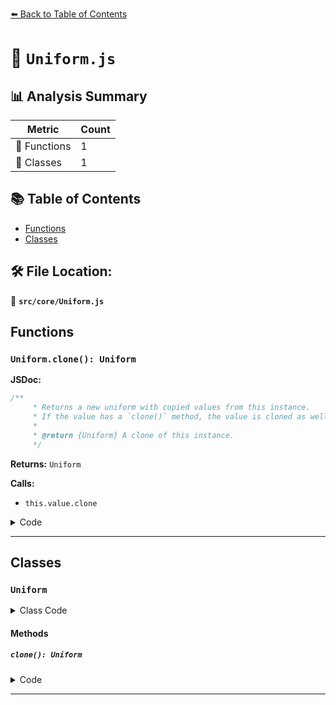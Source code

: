 [⬅️ Back to Table of Contents](../../index.md)

# 📄 `Uniform.js`

## 📊 Analysis Summary

| Metric | Count |
|--------|-------|
| 🔧 Functions | 1 |
| 🧱 Classes | 1 |

## 📚 Table of Contents

- [Functions](#functions)
- [Classes](#classes)

## 🛠️ File Location:
📂 **`src/core/Uniform.js`**

## Functions

### `Uniform.clone(): Uniform`

**JSDoc:**
```typescript
/**
	 * Returns a new uniform with copied values from this instance.
	 * If the value has a `clone()` method, the value is cloned as well.
	 *
	 * @return {Uniform} A clone of this instance.
	 */
```

**Returns:** `Uniform`

**Calls:**

- `this.value.clone`

<details><summary>Code</summary>

```typescript
clone() {

		return new Uniform( this.value.clone === undefined ? this.value : this.value.clone() );

	}
```
</details>


---

## Classes

### `Uniform`

<details><summary>Class Code</summary>

```ts
class Uniform {

	/**
	 * Constructs a new uniform.
	 *
	 * @param {any} value - The uniform value.
	 */
	constructor( value ) {

		/**
		 * The uniform value.
		 *
		 * @type {any}
		 */
		this.value = value;

	}

	/**
	 * Returns a new uniform with copied values from this instance.
	 * If the value has a `clone()` method, the value is cloned as well.
	 *
	 * @return {Uniform} A clone of this instance.
	 */
	clone() {

		return new Uniform( this.value.clone === undefined ? this.value : this.value.clone() );

	}

}
```
</details>

#### Methods

##### `clone(): Uniform`

<details><summary>Code</summary>

```ts
clone() {

		return new Uniform( this.value.clone === undefined ? this.value : this.value.clone() );

	}
```
</details>


---